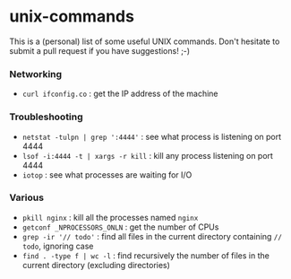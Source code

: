 # unix-commands

This is a (personal) list of some useful UNIX commands. Don't hesitate to submit a pull request if you have suggestions! ;-)

### Networking

- `curl ifconfig.co` : get the IP address of the machine

### Troubleshooting

- `netstat -tulpn | grep ':4444'` : see what process is listening on port 4444
- `lsof -i:4444 -t | xargs -r kill` : kill any process listening on port 4444
- `iotop` : see what processes are waiting for I/O

### Various 

- `pkill nginx` : kill all the processes named `nginx`
- `getconf _NPROCESSORS_ONLN`  : get the number of CPUs
- `grep -ir '// todo'` : find all files in the current directory containing `// todo`, ignoring case
- `find . -type f | wc -l` : find recursively the number of files in the current directory (excluding directories)
